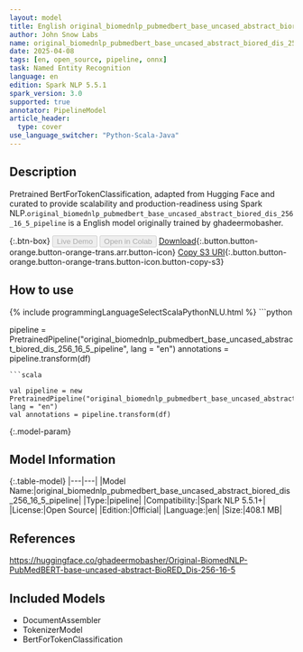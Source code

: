 ```yaml
---
layout: model
title: English original_biomednlp_pubmedbert_base_uncased_abstract_biored_dis_256_16_5_pipeline pipeline BertForTokenClassification from ghadeermobasher
author: John Snow Labs
name: original_biomednlp_pubmedbert_base_uncased_abstract_biored_dis_256_16_5_pipeline
date: 2025-04-08
tags: [en, open_source, pipeline, onnx]
task: Named Entity Recognition
language: en
edition: Spark NLP 5.5.1
spark_version: 3.0
supported: true
annotator: PipelineModel
article_header:
  type: cover
use_language_switcher: "Python-Scala-Java"
---
```


## Description

Pretrained BertForTokenClassification, adapted from Hugging Face and curated to provide scalability and production-readiness using Spark NLP.`original_biomednlp_pubmedbert_base_uncased_abstract_biored_dis_256_16_5_pipeline` is a English model originally trained by ghadeermobasher.

{:.btn-box}
<button class="button button-orange" disabled>Live Demo</button>
<button class="button button-orange" disabled>Open in Colab</button>
[Download](https://s3.amazonaws.com/auxdata.johnsnowlabs.com/public/models/original_biomednlp_pubmedbert_base_uncased_abstract_biored_dis_256_16_5_pipeline_en_5.5.1_3.0_1744090471830.zip){:.button.button-orange.button-orange-trans.arr.button-icon}
[Copy S3 URI](s3://auxdata.johnsnowlabs.com/public/models/original_biomednlp_pubmedbert_base_uncased_abstract_biored_dis_256_16_5_pipeline_en_5.5.1_3.0_1744090471830.zip){:.button.button-orange.button-orange-trans.button-icon.button-copy-s3}

## How to use



<div class="tabs-box" markdown="1">
{% include programmingLanguageSelectScalaPythonNLU.html %}
```python

pipeline = PretrainedPipeline("original_biomednlp_pubmedbert_base_uncased_abstract_biored_dis_256_16_5_pipeline", lang = "en")
annotations =  pipeline.transform(df)   

```
```scala

val pipeline = new PretrainedPipeline("original_biomednlp_pubmedbert_base_uncased_abstract_biored_dis_256_16_5_pipeline", lang = "en")
val annotations = pipeline.transform(df)

```
</div>

{:.model-param}
## Model Information

{:.table-model}
|---|---|
|Model Name:|original_biomednlp_pubmedbert_base_uncased_abstract_biored_dis_256_16_5_pipeline|
|Type:|pipeline|
|Compatibility:|Spark NLP 5.5.1+|
|License:|Open Source|
|Edition:|Official|
|Language:|en|
|Size:|408.1 MB|

## References

https://huggingface.co/ghadeermobasher/Original-BiomedNLP-PubMedBERT-base-uncased-abstract-BioRED_Dis-256-16-5

## Included Models

- DocumentAssembler
- TokenizerModel
- BertForTokenClassification